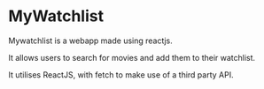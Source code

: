 # MyWatchlist

Mywatchlist is a webapp made using reactjs. 

It allows users to search for movies and add them to their watchlist.

It utilises ReactJS, with fetch to make use of a third party API. 

